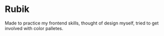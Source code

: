 # Rubik
Made to practice my frontend skills, thought of design myself, tried to get involved with color palletes.
